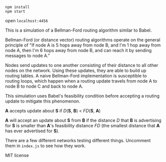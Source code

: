 ```
npm install
npm start
```
open `localhost:4456`

This is a simulation of a Bellman-Ford routing algorithm similar to Babel.

Bellman-Ford (or distance vector) routing algorithms operate on the general principle of "If node A is 5 hops away from node B, and I'm 1 hop away from node A, then I'm 6 hops away from node B, and can reach it by sending messages to node A."

Nodes send updates to one another consisting of their distance to all other nodes on the network. Using these updates, they are able to build up routing tables. A naive Bellman-Ford implementation is susceptible to routing loops, which happen when a routing update travels from node A to node B to node C and back to node A.

This simulation uses Babel's feasibility condition before accepting a routing update to mitigate this phenomenon.

**A** accepts update about **S** if *D*(**S**, **B**) < *FD*(**S**, **A**)

**A** will accept an update about **S** from **B** if the distance *D* that **B** is advertising for **S** is smaller than **A**'s feasibility distance *FD* (the smallest distance that **A** has ever advertised for **S**).


There are a few different networks testing different things. Uncomment them in `index.js` to see how they work.

MIT license
